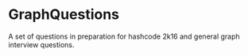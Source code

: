 # GraphQuestions
A set of questions in preparation for hashcode 2k16 and general graph interview questions.
